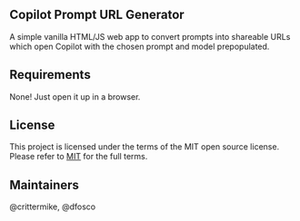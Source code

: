 ## Copilot Prompt URL Generator

A simple vanilla HTML/JS web app to convert prompts into shareable URLs which open Copilot with the chosen prompt and model prepopulated.

## Requirements

None! Just open it up in a browser.

## License 

This project is licensed under the terms of the MIT open source license. Please refer to [MIT](./LICENSE.txt) for the full terms.

## Maintainers 

@crittermike, @dfosco
